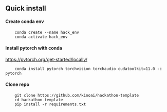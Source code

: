 ## Quick install
#### Create conda env
```
    conda create --name hack_env
    conda activate hack_env
```
#### Install pytorch with conda
https://pytorch.org/get-started/locally/
```
    conda install pytorch torchvision torchaudio cudatoolkit=11.0 -c pytorch
```
#### Clone repo
```
    git clone https://github.com/kinoai/hackathon-template
    cd hackathon-template
    pip install -r requirements.txt
```



